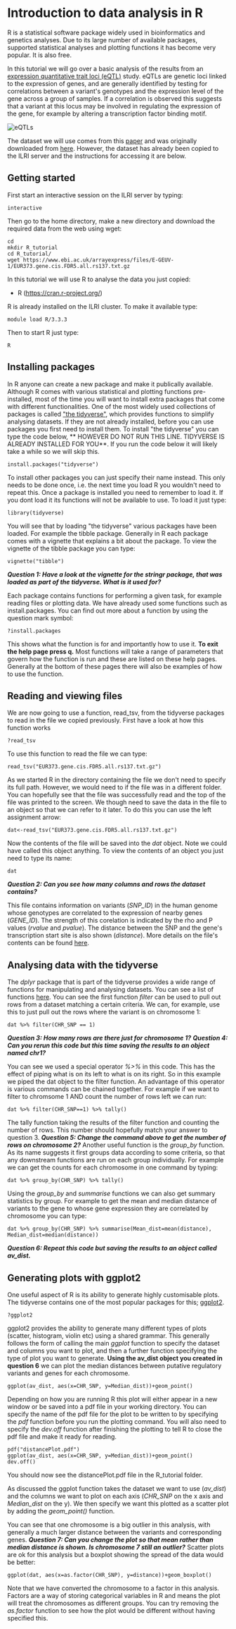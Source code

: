# Introduction to data analysis in R

R is a statistical software package widely used in bioinformatics and genetics analyses. Due to its large number of available packages, supported statistical analyses and plotting functions it has become very popular. It is also free.

In this tutorial we will go over a basic analysis of the results from an [expression quantitative trait loci (eQTL)](https://en.wikipedia.org/wiki/Expression_quantitative_trait_loci) study. eQTLs are genetic loci linked to the expression of genes, and are generally identified by testing for correlations between a variant's genotypes and the expression level of the gene across a group of samples. If a correlation is observed this suggests that a variant at this locus may be involved in regulating the expression of the gene, for example by altering a transcription factor binding motif.

![eQTLs](https://ars.els-cdn.com/content/image/1-s2.0-S0925443914001112-gr1.jpg)

The dataset we will use comes from this [paper](https://www.ncbi.nlm.nih.gov/pmc/articles/PMC3918453/) and was originally downloaded from [here](https://www.ebi.ac.uk/Tools/geuvadis-das/). However, the dataset has already been copied to the ILRI server and the instructions for accessing it are below.

## Getting started
First start an interactive session on the ILRI server by typing:

```
interactive
```
Then go to the home directory, make a new directory and download the required data from the web using wget:
```
cd
mkdir R_tutorial
cd R_tutorial/
wget https://www.ebi.ac.uk/arrayexpress/files/E-GEUV-1/EUR373.gene.cis.FDR5.all.rs137.txt.gz
```

In this tutorial we will use R to analyse the data you just copied:
*	R (https://cran.r-project.org/)

R is already installed on the ILRI cluster. To make it available type:
```
module load R/3.3.3
```
Then to start R just type:
```
R
```

## Installing packages
In R anyone can create a new package and make it publically available. Although R comes with various statistical and plotting functions pre-installed, most of the time you will want to install extra packages that come with different functionalities. One of the most widely used collections of packages is called ["the tidyverse"](https://www.tidyverse.org/), which provides functions to simplify analysing datasets. 
If they are not already installed, before you can use packages you first need to install them. To install "the tidyverse" you can type the code below, ** HOWEVER DO NOT RUN THIS LINE. TIDYVERSE IS ALREADY INSTALLED FOR YOU**. If you run the code below it will likely take a while so we will skip this.
```
install.packages("tidyverse")
```
To install other packages you can just specify their name instead. This only needs to be done once, i.e. the next time you load R you wouldn't need to repeat this. 
Once a package is installed you need to remember to load it. If you dont load it its functions will not be available to use. To load it just type:
```
library(tidyverse)
```
You will see that by loading "the tidyverse" various packages have been loaded. For example the tibble package. Generally in R each package comes with a vignette that explains a bit about the package. To view the vignette of the tibble package you can type:
```
vignette("tibble")
```
**_Question 1: Have a look at the vignette for the stringr package, that was loaded as part of the tidyverse. What is it used for?_**

Each package contains functions for performing a given task, for example reading files or plotting data. We have already used some functions such as install.packages. You can find out more about a function by using the question mark symbol:
```
?install.packages
```
This shows what the function is for and importantly how to use it. **To exit the help page press q.** Most functions will take a range of parameters that govern how the function is run and these are listed on these help pages. Generally at the bottom of these pages there will also be examples of how to use the function.

## Reading and viewing files
We are now going to use a function, read_tsv, from the tidyverse packages to read in the file we copied previously. First have a look at how this function works
```
?read_tsv
```
To use this function to read the file we can type:
```
read_tsv("EUR373.gene.cis.FDR5.all.rs137.txt.gz")
```
As we started R in the directory containing the file we don't need to specify its full path. However, we would need to if the file was in a different folder.
You can hopefully see that the file was successfully read and the top of the file was printed to the screen. We though need to save the data in the file to an object so that we can refer to it later. To do this you can use the left assignment arrow:
```
dat<-read_tsv("EUR373.gene.cis.FDR5.all.rs137.txt.gz")
```
Now the contents of the file will be saved into the _dat_ object. Note we could have called this object anything.
To view the contents of an object you just need to type its name:
```
dat
```
**_Question 2: Can you see how many columns and rows the dataset contains?_**

This file contains information on variants (_SNP_ID_) in the human genome whose genotypes are correlated to the expression of nearby genes (_GENE_ID_). The strength of this corelation is indicated by the rho and P values (_rvalue_ and _pvalue_). The distance between the SNP and the gene's transcription start site is also shown (_distance_). More details on the file's contents can be found [here](https://www.ebi.ac.uk/arrayexpress/files/E-GEUV-1/GeuvadisRNASeqAnalysisFiles_README.txt).

## Analysing data with the tidyverse 

The _dplyr_ package that is part of the tidyverse provides a wide range of functions for manipulating and analysing datasets. You can see a list of functions [here](https://dplyr.tidyverse.org/reference/index.html). You can see the first function _filter_ can be used to pull out rows from a dataset matching a certain criteria. We can, for example, use this to just pull out the rows where the variant is on chromosome 1:
```
dat %>% filter(CHR_SNP == 1) 
```
**_Question 3: How many rows are there just for chromosome 1?_**
**_Question 4: Can you rerun this code but this time saving the results to an object named chr1?_**

You can see we used a special operator _%>%_ in this code. This has the effect of piping what is on its left to what is on its right. So in this example we piped the dat object to the filter function. An advantage of this operator is various commands can be chained together. For example if we want to filter to chromsome 1 AND count the number of rows left we can run:
```
dat %>% filter(CHR_SNP==1) %>% tally()
```
The tally function taking the results of the filter function and counting the number of rows. This number should hopefully match your answer to question 3.
**_Question 5: Change the command above to get the number of rows on chromosome 2?_**
Another useful function is the _group_by_ function. As its name suggests it first groups data according to some criteria, so that any downstream functions are run on each group individually. For example we can get the counts for each chromosome in one command by typing:
```
dat %>% group_by(CHR_SNP) %>% tally()
```
Using the _group_by_ and _summarise_ functions we can also get summary statistics by group. For example to get the mean and median distance of variants to the gene to whose gene expression they are correlated by chromosome you can type:
```
dat %>% group_by(CHR_SNP) %>% summarise(Mean_dist=mean(distance), Median_dist=median(distance))
```
**_Question 6: Repeat this code but saving the results to an object called av_dist._**

## Generating plots with ggplot2
One useful aspect of R is its ability to generate highly customisable plots. The tidyverse contains one of the most popular packages for this; [ggplot2](https://ggplot2.tidyverse.org).
```
?ggplot2
```
ggplot2 provides the ability to generate many different types of plots (scatter, histogram, violin etc) using a shared grammar. This generally follows the form of calling the main _ggplot_ function to specify the dataset and columns you want to plot, and then a further function specifying the type of plot you want to generate. **Using the av_dist object you created in question 6** we can plot the median distances between putative regulatory variants and genes for each chromosome. 
```
ggplot(av_dist, aes(x=CHR_SNP, y=Median_dist))+geom_point()
```
Depending on how you are running R this plot will either appear in a new window or be saved into a pdf file in your working directory. You can specify the name of the pdf file for the plot to be written to by specifying the _pdf_ function before you run the plotting command. You will also need to specify the _dev.off_ function after finishing the plotting to tell R to close the pdf file and make it ready for reading.
```
pdf("distancePlot.pdf")
ggplot(av_dist, aes(x=CHR_SNP, y=Median_dist))+geom_point()
dev.off()
```
You should now see the distancePlot.pdf file in the R_tutorial folder.

As discussed the ggplot function takes the dataset we want to use (_av_dist_) and the columns we want to plot on each axis (_CHR_SNP_ on the x axis and _Median_dist_ on the y). We then specify we want this plotted as a scatter plot by adding the _geom_point()_ function.

You can see that one chromosome is a big outlier in this analysis, with generally a much larger distance between the variants and corresponding genes.
**_Question 7: Can you change the plot so that mean rather than median distance is shown. Is chromosome 7 still an outlier?_**
Scatter plots are ok for this analysis but a boxplot showing the spread of the data would be better:
```
ggplot(dat, aes(x=as.factor(CHR_SNP), y=distance))+geom_boxplot()
```
Note that we have converted the chromosome to a factor in this analysis. Factors are a way of storing categorical variables in R and means the plot will treat the chromosomes as different groups. You can try removing the _as.factor_ function to see how the plot would be different without having specified this.
